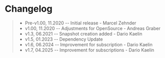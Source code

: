 # Changelog
> * Pre-v1.00, 11.2020 -- Initial release - Marcel Zehnder
> * v1.00, 11.2020 -- Adjustments for OpenSource - Andreas Graber
> * v1.3, 06.2021 -- Snapshot creation added - Dario Kaelin
> * v1.5, 01.2023 -- Dependency Update
> * v1.6, 06.2024 -- Improvement for subscription - Dario Kaelin
> * v1.7, 04.2025 -- Improvement for subscriptions - Dario Kaelin